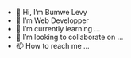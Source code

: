 - 👋 Hi, I’m Bumwe Levy
- 👀 I’m Web Developper
- 🌱 I’m currently learning ...
- 💞️ I’m looking to collaborate on ...
- 📫 How to reach me ...

<!---
bumlev/bumlev is a ✨ special ✨ repository because its `README.md` (this file) appears on your GitHub profile.
You can click the Preview link to take a look at your changes.
--->
